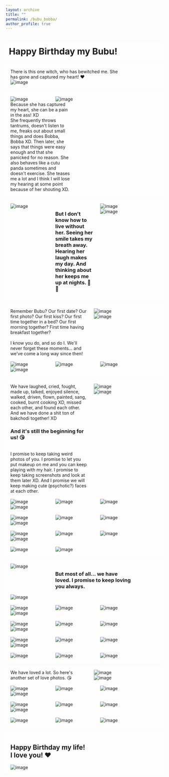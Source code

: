 ```yaml
---
layout: archive
title: ""
permalink: /bubu_bobba/
author_profile: true
---
```


<style>
body {
  background-image: url('https://github.com/saranyaNVAK/saranyaNVAK.github.io/images/hands.jpeg');
  background-repeat: no-repeat;
  background-attachment: fixed; 
  background-size: cover;
}
  
/* Float four columns side by side */
.column {
  float: left;
  width: 25%;
  padding: 0 10px;
}

/* Remove extra left and right margins, due to padding in columns */
.row {margin: 0 -5px;}

/* Clear floats after the columns */
.row:after {
  content: "";
  display: table;
  clear: both;
}

/* Style the counter cards */
.card {
<!--   box-shadow: 0 4px 8px 0 rgba(0, 0, 0, 0.2); /* this adds the "card" effect */ -->
  padding: 16px;
<!--   text-align: center; -->
<!--   background-color: #f1f1f1; -->
}

/* Responsive columns - one column layout (vertical) on small screens */
@media screen and (max-width: 600px) {
  .column {
    width: 100%;
    display: block;
    margin-bottom: 20px;
  }
}
  
a:link {
  text-decoration: none;
}

#rcorners {
  border-radius: 10px;
  background: rgba(255, 255, 255, 0.5);
  background-position: left top;
  background-repeat: repeat;
  padding: 10px;
}
  
</style>

<h1 id="rcorners">Happy Birthday my Bubu!</h1>

<div class="row" id="rcorners">
  <div class="column" style="width: 70%;">
    <div class="card">
      There is this one witch, who has bewitched me. She has gone and captured my heart! ❤️
    </div>
  </div>
  <div class="column">
    <div class="card">
      <img alt="image" src="https://saranyaNVAK.github.io/images/bubu/b1.png"/>
    </div>
  </div>
</div>
<br>

<div class="row" id="rcorners">
  <div class="column">
    <div class="card">
      <img alt="image" src="https://saranyaNVAK.github.io/images/bubu/b2.jpg"/>
    </div>
  </div>
  <div class="column">
    <div class="card">
      <img alt="image" src="https://saranyaNVAK.github.io/images/bubu/b3.jpg"/>
    </div>
  </div>
  <div class="column" style="width: 40%;">
    <div class="card">
      Because she has captured my heart, she can be a pain in the ass! XD<br>
      She frequently throws tantrums, doesn't listen to me, freaks out about small things and does Bobba, Bobba XD. Then later, she says that things were easy enough and that she panicked for no reason. She also behaves like a cutu panda sometimes and doesn't exercise. She teases me a lot and I think I will lose my hearing at some point because of her shouting XD.
    </div>
  </div>
</div>
<br>

<div class="row" id="rcorners">
  <div class="column">
    <div class="card">
      <img alt="image" src="https://saranyaNVAK.github.io/images/bubu/b4.jpg"/>
    </div>
  </div>
  <div class="column">
    <div class="card">
      <h3>But I don't know how to live without her. Seeing her smile takes my breath away. Hearing her laugh makes my day. And thinking about her keeps me up at nights. 🥰🥰</h3>
    </div>
  </div>
  <div class="column">
    <div class="card">
      <img alt="image" src="https://saranyaNVAK.github.io/images/bubu/b5.jpg"/>
    </div>
  </div>
  <div class="column">
    <div class="card">
      <img alt="image" src="https://saranyaNVAK.github.io/images/bubu/b6.jpg"/>
    </div>
  </div>
</div>
<br>

<div id="rcorners">
<div class="row">
  <div class="column" style="width: 50%;">
    <div class="card">
      Remember Bubu? Our first date? Our first photo? Our first kiss? Our first time together in a bed? Our first morning together? First time having breakfast together?<br><br>I know you do, and so do I. We'll never forget these moments... and we've come a long way since then!
    </div>
  </div>
  <div class="column">
    <div class="card">
      <img alt="image" src="https://saranyaNVAK.github.io/images/bubu/f1.jpg"/>
    </div>
  </div>
  <div class="column">
    <div class="card">
      <img alt="image" src="https://saranyaNVAK.github.io/images/bubu/f2.jpg"/>
    </div>
  </div>
</div>
<br>
<div class="row">
  <div class="column">
    <div class="card">
      <img alt="image" src="https://saranyaNVAK.github.io/images/bubu/f3.jpg"/>
    </div>
  </div>
  <div class="column">
    <div class="card">
      <img alt="image" src="https://saranyaNVAK.github.io/images/bubu/f4.jpg"/>
    </div>
  </div>
  <div class="column">
    <div class="card">
      <img alt="image" src="https://saranyaNVAK.github.io/images/bubu/f5.jpg"/>
    </div>
  </div>
  <div class="column">
    <div class="card">
      <img alt="image" src="https://saranyaNVAK.github.io/images/bubu/f6.jpg"/>
    </div>
  </div>
</div>
</div>
<br>

<div id="rcorners">
<div class="row">
  <div class="column" style="width: 50%;">
    <div class="card">
      We have laughed, cried, fought, made up, talked, enjoyed silence, walked, driven, flown, painted, sang, cooked, burnt cooking XD, missed each other, and found each other. And we have done a shit ton of bakchodi together! XD<br>
      <h3>And it's still the beginning for us! 😘</h3><br>
      I promise to keep taking weird photos of you. I promise to let you put makeup on me and you can keep playing with my hair. I promise to keep taking screenshots and look at them later XD. And I promise we will keep making cute (psychotic?) faces at each other.
    </div>
  </div>
  <div class="column">
    <div class="card">
      <img alt="image" src="https://saranyaNVAK.github.io/images/bubu/s1.jpg"/>
    </div>
  </div>
  <div class="column">
    <div class="card">
      <img alt="image" src="https://saranyaNVAK.github.io/images/bubu/s2.png"/>
    </div>
  </div>
</div>
<br>
<div class="row">
  <div class="column">
    <div class="card">
      <img alt="image" src="https://saranyaNVAK.github.io/images/bubu/s3.jpg"/>
    </div>
  </div>
  <div class="column">
    <div class="card">
      <img alt="image" src="https://saranyaNVAK.github.io/images/bubu/s4.jpg"/>
    </div>
  </div>
  <div class="column">
    <div class="card">
      <img alt="image" src="https://saranyaNVAK.github.io/images/bubu/s5.jpg"/>
    </div>
  </div>
  <div class="column">
    <div class="card">
      <img alt="image" src="https://saranyaNVAK.github.io/images/bubu/s6.jpg"/>
    </div>
  </div>
</div>
<br>
<div class="row">
  <div class="column">
    <div class="card">
      <img alt="image" src="https://saranyaNVAK.github.io/images/bubu/s7.jpg"/>
    </div>
  </div>
  <div class="column">
    <div class="card">
      <img alt="image" src="https://saranyaNVAK.github.io/images/bubu/s8.jpg"/>
    </div>
  </div>
  <div class="column">
    <div class="card">
      <img alt="image" src="https://saranyaNVAK.github.io/images/bubu/s9.jpg"/>
    </div>
  </div>
  <div class="column">
    <div class="card">
      <img alt="image" src="https://saranyaNVAK.github.io/images/bubu/s10.png"/>
    </div>
  </div>
</div>
<br>
<div class="row">
  <div class="column">
    <div class="card">
      <img alt="image" src="https://saranyaNVAK.github.io/images/bubu/s11.jpg"/>
    </div>
  </div>
  <div class="column">
    <div class="card">
      <img alt="image" src="https://saranyaNVAK.github.io/images/bubu/s12.jpg"/>
    </div>
  </div>
  <div class="column">
    <div class="card">
      <img alt="image" src="https://saranyaNVAK.github.io/images/bubu/s13.png"/>
    </div>
  </div>
  <div class="column">
    <div class="card">
      <img alt="image" src="https://saranyaNVAK.github.io/images/bubu/s14.png"/>
    </div>
  </div>
</div>
<br>
<div class="row">
  <div class="column">
    <div class="card">
      <img alt="image" src="https://saranyaNVAK.github.io/images/bubu/s15.jpg"/>
    </div>
  </div>
  <div class="column">
    <div class="card">
      <img alt="image" src="https://saranyaNVAK.github.io/images/bubu/s16.jpg"/>
    </div>
  </div>
</div>
</div>
<br>

<div id="rcorners">
<div class="row">
  <div class="column">
    <div class="card">
      <img alt="image" src="https://saranyaNVAK.github.io/images/bubu/l1.jpg"/>
    </div>
  </div>
  <div class="column" style="width: 50%;">
    <div class="card">
      <h3>But most of all... we have loved. I promise to keep loving you always.</h3>
    </div>
  </div>
  <div class="column">
    <div class="card">
      <img alt="image" src="https://saranyaNVAK.github.io/images/bubu/l2.jpg"/>
    </div>
  </div>
</div>
<br>
<div class="row">
  <div class="column">
    <div class="card">
      <img alt="image" src="https://saranyaNVAK.github.io/images/bubu/l3.jpg"/>
    </div>
  </div>
  <div class="column">
    <div class="card">
      <img alt="image" src="https://saranyaNVAK.github.io/images/bubu/l4.jpg"/>
    </div>
  </div>
  <div class="column">
    <div class="card">
      <img alt="image" src="https://saranyaNVAK.github.io/images/bubu/l5.jpg"/>
    </div>
  </div>
  <div class="column">
    <div class="card">
      <img alt="image" src="https://saranyaNVAK.github.io/images/bubu/l6.jpg"/>
    </div>
  </div>
</div>
<br>
<div class="row">
  <div class="column">
    <div class="card">
      <img alt="image" src="https://saranyaNVAK.github.io/images/bubu/l7.jpg"/>
    </div>
  </div>
  <div class="column">
    <div class="card">
      <img alt="image" src="https://saranyaNVAK.github.io/images/bubu/l8.jpg"/>
    </div>
  </div>
  <div class="column">
    <div class="card">
      <img alt="image" src="https://saranyaNVAK.github.io/images/bubu/l9.jpg"/>
    </div>
  </div>
  <div class="column">
    <div class="card">
      <img alt="image" src="https://saranyaNVAK.github.io/images/bubu/l10.jpg"/>
    </div>
  </div>
</div>
<br>
<div class="row">
  <div class="column">
    <div class="card">
      <img alt="image" src="https://saranyaNVAK.github.io/images/bubu/l11.jpg"/>
    </div>
  </div>
  <div class="column">
    <div class="card">
      <img alt="image" src="https://saranyaNVAK.github.io/images/bubu/l12.jpg"/>
    </div>
  </div>
  <div class="column">
    <div class="card">
      <img alt="image" src="https://saranyaNVAK.github.io/images/bubu/l13.jpg"/>
    </div>
  </div>
  <div class="column">
    <div class="card">
      <img alt="image" src="https://saranyaNVAK.github.io/images/bubu/l14.jpg"/>
    </div>
  </div>
</div>
<br>
<div class="row">
  <div class="column">
    <div class="card">
      <img alt="image" src="https://saranyaNVAK.github.io/images/bubu/l15.jpg"/>
    </div>
  </div>
  <div class="column">
    <div class="card">
      <img alt="image" src="https://saranyaNVAK.github.io/images/bubu/l16.jpg"/>
    </div>
  </div>
  <div class="column">
    <div class="card">
      <img alt="image" src="https://saranyaNVAK.github.io/images/bubu/l17.jpg"/>
    </div>
  </div>
</div>
</div>
<br>








<div id="rcorners">
<div class="row">
  <div class="column" style="width: 50%;">
    <div class="card">
      We have loved a lot. So here's another set of love photos. 😘
    </div>
  </div>
  <div class="column">
    <div class="card">
      <img alt="image" src="https://saranyaNVAK.github.io/images/bubu/c1.jpg"/>
    </div>
  </div>
  <div class="column">
    <div class="card">
      <img alt="image" src="https://saranyaNVAK.github.io/images/bubu/c12.jpg"/>
    </div>
  </div>
</div>
<br>
<div class="row">
  <div class="column">
    <div class="card">
      <img alt="image" src="https://saranyaNVAK.github.io/images/bubu/c3.jpg"/>
    </div>
  </div>
  <div class="column">
    <div class="card">
      <img alt="image" src="https://saranyaNVAK.github.io/images/bubu/c4.jpg"/>
    </div>
  </div>
  <div class="column">
    <div class="card">
      <img alt="image" src="https://saranyaNVAK.github.io/images/bubu/c5.jpg"/>
    </div>
  </div>
  <div class="column">
    <div class="card">
      <img alt="image" src="https://saranyaNVAK.github.io/images/bubu/c6.jpg"/>
    </div>
  </div>
</div>
<br>
<div class="row">
  <div class="column">
    <div class="card">
      <img alt="image" src="https://saranyaNVAK.github.io/images/bubu/c7.jpg"/>
    </div>
  </div>
  <div class="column">
    <div class="card">
      <img alt="image" src="https://saranyaNVAK.github.io/images/bubu/c8.jpg"/>
    </div>
  </div>
  <div class="column">
    <div class="card">
      <img alt="image" src="https://saranyaNVAK.github.io/images/bubu/c9.jpg"/>
    </div>
  </div>
  <div class="column">
    <div class="card">
      <img alt="image" src="https://saranyaNVAK.github.io/images/bubu/c10.jpg"/>
    </div>
  </div>
</div>
<br>
<div class="row">
  <div class="column">
    <div class="card">
      <img alt="image" src="https://saranyaNVAK.github.io/images/bubu/c11.jpg"/>
    </div>
  </div>
  <div class="column">
    <div class="card">
      <img alt="image" src="https://saranyaNVAK.github.io/images/bubu/c13.jpg"/>
    </div>
  </div>
  <div class="column">
    <div class="card">
      <img alt="image" src="https://saranyaNVAK.github.io/images/bubu/c14.jpg"/>
    </div>
  </div>
</div>
</div>
<br>

<div class="row" id="rcorners">
  <div class="column" style="width: 50%;">
    <div class="card">
      <h2>Happy Birthday my life! I love you! ❤️</h2>
    </div>
  </div>
  <div class="column" style="width: 50%;">
    <div class="card">
      <img alt="image" src="https://saranyaNVAK.github.io/images/bubu/us1.jpg"/>
    </div>
  </div>
</div>
